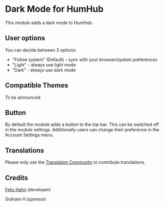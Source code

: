 # Dark Mode for HumHub

This module adds a dark mode to HumHub.

## User options

You can decide between 3 options:
- "Follow system" (Default) - sync with your browser/system preferences
- "Light" -  always use light mode
- "Dark" - always use dark mode

## Compatible Themes

To be announced

## Button

By default the module adds a button to the top bar. This can be switched off in the module settings.
Additionally users can change their preference in the Account Settings menu.

## Translations
Please only use the [Translation Community](translate.humhub.org/user/account/edit) to contribute translations.

## Credits

[Felix Hahn](https://github.com/felixhahnweilheim) (developer)

Graham H (sponsor)
